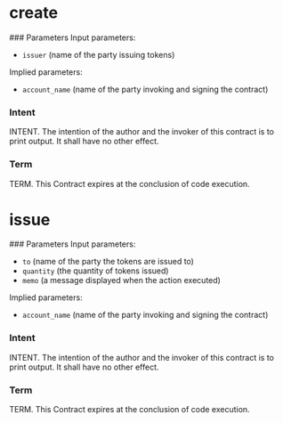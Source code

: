 <h1 class="contract">
   create
</h1>
### Parameters
Input parameters:

* `issuer` (name of the party issuing tokens)

Implied parameters: 

* `account_name` (name of the party invoking and signing the contract)

### Intent
INTENT. The intention of the author and the invoker of this contract is to print output. It shall have no other effect.

### Term
TERM. This Contract expires at the conclusion of code execution.

<h1 class="contract">
   issue
</h1>
### Parameters
Input parameters:

* `to` (name of the party the tokens are issued to)
* `quantity` (the quantity of tokens issued)
* `memo` (a message displayed when the action executed)

Implied parameters: 

* `account_name` (name of the party invoking and signing the contract)

### Intent
INTENT. The intention of the author and the invoker of this contract is to print output. It shall have no other effect.

### Term
TERM. This Contract expires at the conclusion of code execution.
